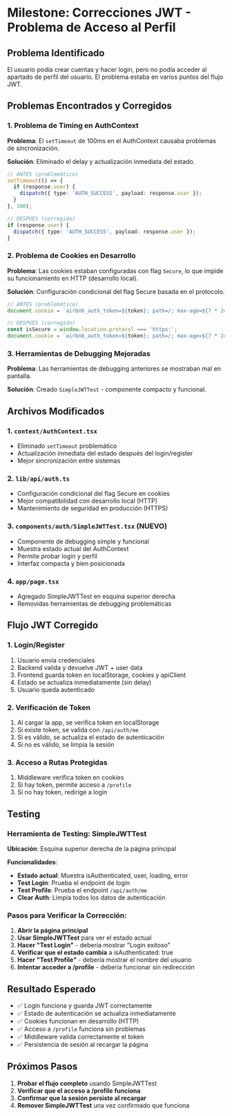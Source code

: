 # Milestone: Correcciones JWT - Problema de Acceso al Perfil

## Problema Identificado
El usuario podía crear cuentas y hacer login, pero no podía acceder al apartado de perfil del usuario. El problema estaba en varios puntos del flujo JWT.

## Problemas Encontrados y Corregidos

### 1. **Problema de Timing en AuthContext**
**Problema**: El `setTimeout` de 100ms en el AuthContext causaba problemas de sincronización.

**Solución**: Eliminado el delay y actualización inmediata del estado.

```typescript
// ANTES (problemático)
setTimeout(() => {
  if (response.user) {
    dispatch({ type: 'AUTH_SUCCESS', payload: response.user });
  }
}, 100);

// DESPUÉS (corregido)
if (response.user) {
  dispatch({ type: 'AUTH_SUCCESS', payload: response.user });
}
```

### 2. **Problema de Cookies en Desarrollo**
**Problema**: Las cookies estaban configuradas con flag `Secure`, lo que impide su funcionamiento en HTTP (desarrollo local).

**Solución**: Configuración condicional del flag Secure basada en el protocolo.

```typescript
// ANTES (problemático)
document.cookie = `airbnb_auth_token=${token}; path=/; max-age=${7 * 24 * 60 * 60}; SameSite=Strict; Secure`;

// DESPUÉS (corregido)
const isSecure = window.location.protocol === 'https:';
document.cookie = `airbnb_auth_token=${token}; path=/; max-age=${7 * 24 * 60 * 60}; SameSite=Strict${isSecure ? '; Secure' : ''}`;
```

### 3. **Herramientas de Debugging Mejoradas**
**Problema**: Las herramientas de debugging anteriores se mostraban mal en pantalla.

**Solución**: Creado `SimpleJWTTest` - componente compacto y funcional.

## Archivos Modificados

### 1. `context/AuthContext.tsx`
- Eliminado `setTimeout` problemático
- Actualización inmediata del estado después del login/register
- Mejor sincronización entre sistemas

### 2. `lib/api/auth.ts`
- Configuración condicional del flag Secure en cookies
- Mejor compatibilidad con desarrollo local (HTTP)
- Mantenimiento de seguridad en producción (HTTPS)

### 3. `components/auth/SimpleJWTTest.tsx` (NUEVO)
- Componente de debugging simple y funcional
- Muestra estado actual del AuthContext
- Permite probar login y perfil
- Interfaz compacta y bien posicionada

### 4. `app/page.tsx`
- Agregado SimpleJWTTest en esquina superior derecha
- Removidas herramientas de debugging problemáticas

## Flujo JWT Corregido

### 1. **Login/Register**
1. Usuario envía credenciales
2. Backend valida y devuelve JWT + user data
3. Frontend guarda token en localStorage, cookies y apiClient
4. Estado se actualiza inmediatamente (sin delay)
5. Usuario queda autenticado

### 2. **Verificación de Token**
1. Al cargar la app, se verifica token en localStorage
2. Si existe token, se valida con `/api/auth/me`
3. Si es válido, se actualiza el estado de autenticación
4. Si no es válido, se limpia la sesión

### 3. **Acceso a Rutas Protegidas**
1. Middleware verifica token en cookies
2. Si hay token, permite acceso a `/profile`
3. Si no hay token, redirige a login

## Testing

### Herramienta de Testing: SimpleJWTTest
**Ubicación**: Esquina superior derecha de la página principal

**Funcionalidades**:
- **Estado actual**: Muestra isAuthenticated, user, loading, error
- **Test Login**: Prueba el endpoint de login
- **Test Profile**: Prueba el endpoint `/api/auth/me`
- **Clear Auth**: Limpia todos los datos de autenticación

### Pasos para Verificar la Corrección:

1. **Abrir la página principal**
2. **Usar SimpleJWTTest** para ver el estado actual
3. **Hacer "Test Login"** - debería mostrar "Login exitoso"
4. **Verificar que el estado cambia** a isAuthenticated: true
5. **Hacer "Test Profile"** - debería mostrar el nombre del usuario
6. **Intentar acceder a /profile** - debería funcionar sin redirección

## Resultado Esperado

- ✅ Login funciona y guarda JWT correctamente
- ✅ Estado de autenticación se actualiza inmediatamente
- ✅ Cookies funcionan en desarrollo (HTTP)
- ✅ Acceso a `/profile` funciona sin problemas
- ✅ Middleware valida correctamente el token
- ✅ Persistencia de sesión al recargar la página

## Próximos Pasos

1. **Probar el flujo completo** usando SimpleJWTTest
2. **Verificar que el acceso a /profile funciona**
3. **Confirmar que la sesión persiste al recargar**
4. **Remover SimpleJWTTest** una vez confirmado que funciona
